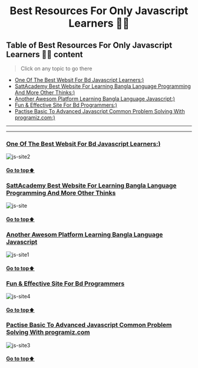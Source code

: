 <h1 align="center">Best Resources For Only Javascript Learners 🐱‍👤</h1>


[//]: # (Table of Content)

<a name="top"></a>

## Table of Best Resources For Only Javascript Learners 🙋‍♂️ content

> Click on any topic to go there

- [One Of The Best Websit For Bd Javascript Learners:)](#js-1)
- [SattAcademy Best Website For Learning Bangla Language Programming And More Other Thinks:)](#js-2)
- [Another Awesom Platform Learning Bangla Language Javascript:)](#js-3)
- [Fun & Effective Site For Bd Programmers:)](#js-4)
- [Pactise Basic To Advanced Javascript Common Problem Solving With programiz.com:)](js-5)


***

---

<a name="js-1"></a>

### [One Of The Best Websit For Bd Javascript Learners:)](https://with.zonayed.me/js)

![js-site2](https://user-images.githubusercontent.com/106922916/215411898-4fc6c132-67cf-4ac3-a4fe-154224345446.png)

#### [Go to top:arrow_up: ](#top)
<a name="js-2"></a>

### [SattAcademy Best Website For Learning Bangla Language Programming And More Other Thinks](https://www.sattacademy.org/js/index.php)


![js-site](https://user-images.githubusercontent.com/106922916/215410285-a137e722-36d6-44c8-b402-5b880a304896.png)

#### [Go to top:arrow_up: ](#top)
<a name="js-3"></a>

### [Another Awesom Platform Learning Bangla Language Javascript](https://www.websschool.com/javascript/javascript-tutorial.html)


![js-site1](https://user-images.githubusercontent.com/106922916/215410955-ad71ea04-796d-4496-a2aa-02549c58f6b4.png)

#### [Go to top:arrow_up: ](#top)
<a name="js-4"></a>

### [Fun & Effective Site For Bd Programmers](https://www.jhankarmahbub.com/)


![js-site4](https://user-images.githubusercontent.com/106922916/215414240-b5785d3a-3ebb-4caf-90cb-d7a2049f7843.png)

#### [Go to top:arrow_up: ](#top)
<a name="js-5"></a>

### [Pactise Basic To Advanced Javascript Common Problem Solving With programiz.com](https://www.programiz.com/javascript/examples)


![js-site3](https://user-images.githubusercontent.com/106922916/215413463-defe4653-2d4f-4077-84ee-3f8efa067f4b.png)

#### [Go to top:arrow_up: ](#top)










